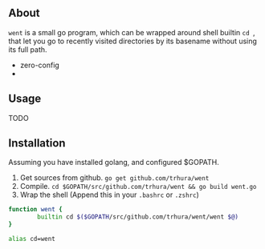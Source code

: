 ## About

`went` is a small go program, which can be wrapped around shell
builtin `cd `, that let you go to recently visited directories by its
basename without using its full path.

* zero-config
*

## Usage

TODO

## Installation

Assuming you have installed golang, and configured $GOPATH.

1. Get sources from github.
`go get github.com/trhura/went`
1. Compile.
`cd $GOPATH/src/github.com/trhura/went && go build went.go`
1. Wrap the shell (Append this in your `.bashrc` or `.zshrc`)
```bash
function went {
        builtin cd $($GOPATH/src/github.com/trhura/went/went $@)
}

alias cd=went
```
